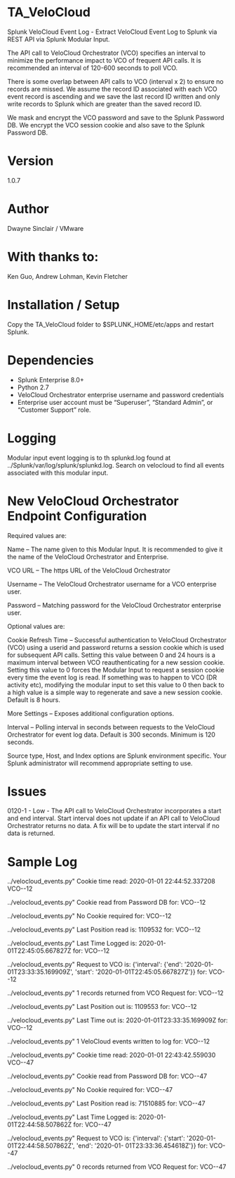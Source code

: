 # TA_VeloCloud

Splunk VeloCloud Event Log - Extract VeloCloud Event Log to Splunk via REST API via Splunk Modular Input. 

The API call to VeloCloud Orchestrator (VCO) specifies an interval to minimize the performance impact to VCO of frequent API calls. It is recommended an interval of 120-600 seconds to poll VCO.

There is some overlap between API calls to VCO (interval x 2) to ensure no records are missed. We assume the record ID associated with each VCO event record is ascending and we save the last record ID written and only write records to Splunk which are greater than the saved record ID.

We mask and encrypt the VCO password and save to the Splunk Password DB. We encrypt the VCO session cookie and also save to the Splunk Password DB.

# Version
1.0.7

# Author
Dwayne Sinclair / VMware 

# With thanks to:
Ken Guo, Andrew Lohman, Kevin Fletcher

# Installation / Setup
Copy the TA_VeloCloud folder to $SPLUNK_HOME/etc/apps and restart Splunk.

# Dependencies
-	Splunk Enterprise 8.0+
-	Python 2.7
-	VeloCloud Orchestrator enterprise username and password credentials
-	Enterprise user account must be “Superuser”, “Standard Admin”, or “Customer Support” role.

# Logging
Modular input event logging is to th splunkd.log found at ../Splunk/var/log/splunk/splunkd.log. Search on velocloud to find all events associated with this modular input.

# New VeloCloud Orchestrator Endpoint Configuration

Required values are:

Name – The name given to this Modular Input. It is recommended to give it the name of the VeloCloud Orchestrator and Enterprise.

VCO URL – The https URL of the VeloCloud Orchestrator

Username – The VeloCloud Orchestrator username for a VCO enterprise user.

Password – Matching password for the VeloCloud Orchestrator enterprise user.

Optional values are:

Cookie Refresh Time – Successful authentication to VeloCloud Orchestrator (VCO) using a userid and password returns a session cookie which is used for subsequent API calls. Setting this value between 0 and 24 hours is a maximum interval between VCO reauthenticating for a new session cookie. Setting this value to 0 forces the Modular Input to request a session cookie every time the event log is read. If something was to happen to VCO (DR activity etc), modifying the modular input to set this value to 0 then back to a high value is a simple way to regenerate and save a new session cookie. Default is 8 hours.

More Settings – Exposes additional configuration options. 

Interval – Polling interval in seconds between requests to the VeloCloud Orchestrator for event log data. Default is 300 seconds. Minimum is 120 seconds.

Source type, Host, and Index options are Splunk environment specific. Your Splunk administrator will recommend appropriate setting to use. 

# Issues
0120-1 - Low - The API call to VeloCloud Orchestrator incorporates a start and end interval. Start interval does not update if an API call to VeloCloud Orchestrator returns no data. A fix will be to update the start interval if no data is returned.

# Sample Log

../velocloud_events.py" Cookie time read: 2020-01-01 22:44:52.337208 VCO--12

../velocloud_events.py" Cookie read from Password DB for: VCO--12 

../velocloud_events.py" No Cookie required for: VCO--12

../velocloud_events.py" Last Position read is: 1109532 for: VCO--12

../velocloud_events.py" Last Time Logged is: 2020-01-01T22:45:05.667827Z for: VCO--12

../velocloud_events.py" Request to VCO is: {'interval': {'end': '2020-01-01T23:33:35.169909Z', 'start': '2020-01-01T22:45:05.667827Z'}} for: VCO--12

../velocloud_events.py" 1 records returned from VCO Request for: VCO--12

../velocloud_events.py" Last Position out is: 1109553 for: VCO--12

../velocloud_events.py" Last Time out is: 2020-01-01T23:33:35.169909Z for: VCO--12

../velocloud_events.py" 1 VeloCloud events written to log for: VCO--12

../velocloud_events.py" Cookie time read: 2020-01-01 22:43:42.559030 VCO--47

../velocloud_events.py" Cookie read from Password DB for: VCO--47 

../velocloud_events.py" No Cookie required for: VCO--47

../velocloud_events.py" Last Position read is: 71510885 for: VCO--47

../velocloud_events.py" Last Time Logged is: 2020-01-01T22:44:58.507862Z for: VCO--47

../velocloud_events.py" Request to VCO is: {'interval': {'start': '2020-01-01T22:44:58.507862Z', 'end': '2020-01-
01T23:33:36.454618Z'}} for: VCO--47

../velocloud_events.py" 0 records returned from VCO Request for: VCO--47

